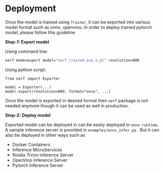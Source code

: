 # Deployment


Once the model is trained using `Trainer`, it can be exported into various model format such as onnx, openvino. In order to deploy trained pytorch model, please follow this guideline

**Step-1: Export model**

Using command line:
```bash
nerf mode=export model="nerf_trained_exp_a.pt" resolution=800
```
Using python script:
```
from nerf import Exporter

model = Exporter(...)
model.export(resolution=800, format="onnx", ...)
```

Once the model is exported in desired format then `nerf` package is not needed anymore though it can be used as well in production.

**Step-2: Deploy model**

Exported model can be deployed in can be easily deployed in `onnx-runtime`. A sample inference server is provided in `examples/onnx_infer.py` . But it can also be deployed in other ways such as 

- Docker Containers
- Inference MicroServices
- Nvidia Triron Inference Server
- OpenVino Inference Server
- Pytorch Inference Server


